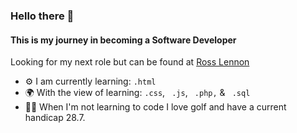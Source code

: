 ### Hello there 👋

#### This is my journey in becoming a Software Developer

Looking for my next role but can be found at <a href="https://www.linkedin.com/in/ross-lennon/" target="_blank">Ross Lennon</a>

- ⚙️ I am currently learning: `.html`
- 🌍 With the view of learning: `.css`, ` .js`, ` .php,` & ` .sql`
- 🏌️‍♂️ When I'm not learning to code I love golf and have a current handicap 28.7.
